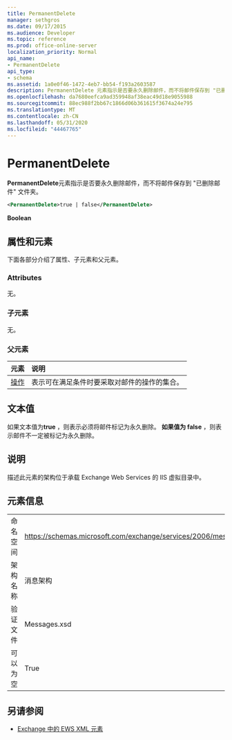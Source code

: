 ```yaml
---
title: PermanentDelete
manager: sethgros
ms.date: 09/17/2015
ms.audience: Developer
ms.topic: reference
ms.prod: office-online-server
localization_priority: Normal
api_name:
- PermanentDelete
api_type:
- schema
ms.assetid: 1a0e0f46-1472-4eb7-bb54-f193a2603587
description: PermanentDelete 元素指示是否要永久删除邮件，而不将邮件保存到 "已删除邮件" 文件夹。
ms.openlocfilehash: da7680eefca9ad359948af38eac49d18e9055988
ms.sourcegitcommit: 88ec988f2bb67c1866d06b361615f3674a24e795
ms.translationtype: MT
ms.contentlocale: zh-CN
ms.lasthandoff: 05/31/2020
ms.locfileid: "44467765"
---
```

# <a name="permanentdelete"></a>PermanentDelete

**PermanentDelete**元素指示是否要永久删除邮件，而不将邮件保存到 "已删除邮件" 文件夹。 
  
```XML
<PermanentDelete>true | false</PermanentDelete>
```

 **Boolean**
## <a name="attributes-and-elements"></a>属性和元素

下面各部分介绍了属性、子元素和父元素。
  
### <a name="attributes"></a>Attributes

无。
  
### <a name="child-elements"></a>子元素

无。
  
### <a name="parent-elements"></a>父元素

|**元素**|**说明**|
|:-----|:-----|
|[操作](actions.md) <br/> |表示可在满足条件时要采取对邮件的操作的集合。  <br/> |
   
## <a name="text-value"></a>文本值

如果文本值为**true** ，则表示必须将邮件标记为永久删除。 **如果值为 false** ，则表示邮件不一定被标记为永久删除。 
  
## <a name="remarks"></a>说明

描述此元素的架构位于承载 Exchange Web Services 的 IIS 虚拟目录中。
  
## <a name="element-information"></a>元素信息

|||
|:-----|:-----|
|命名空间  <br/> |https://schemas.microsoft.com/exchange/services/2006/messages  <br/> |
|架构名称  <br/> |消息架构  <br/> |
|验证文件  <br/> |Messages.xsd  <br/> |
|可以为空  <br/> |True  <br/> |
   
## <a name="see-also"></a>另请参阅



- [Exchange 中的 EWS XML 元素](ews-xml-elements-in-exchange.md)

